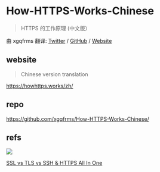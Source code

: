 # How-HTTPS-Works-Chinese

> HTTPS 的工作原理 (中文版）

由 xgqfrms 翻译: [Twitter](https://twitter.com/xgqfrms) / [GitHub](https://github.com/xgqfrms) / [Website](https://www.xgqfrms.xyz)

## website

> Chinese version translation

https://howhttps.works/zh/

## repo

https://github.com/xgqfrms/How-HTTPS-Works-Chinese/
## refs

![](https://user-images.githubusercontent.com/7291672/194790240-f538ccdb-f0f6-408e-a45e-d653cdeb43af.png)

[SSL vs TLS vs SSH & HTTPS All In One](https://www.cnblogs.com/xgqfrms/p/16774549.html)

<!--

SSL vs TLS vs SSH & HTTPS All In One
作者：xgqfrms
链接：https://www.cnblogs.com/xgqfrms/p/16774549.html
来源：https://www.cnblogs.com
著作权归作者所有。商业转载请联系作者获得授权，非商业转载请注明出处。
©xgqfrms 2012-2022
www.cnblogs.com 发布文章使用：只允许注册用户才可以访问！
原创文章，版权所有©️xgqfrms, 禁止转载 🈲️，侵权必究⚠️！

-->


